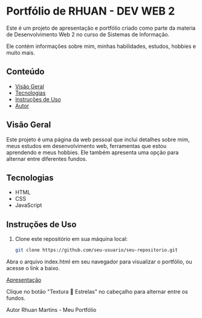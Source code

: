 # Portfólio de RHUAN - DEV WEB 2

Este é um projeto de apresentação e portfólio criado como parte da materia de Desenvolvimento Web 2 no curso de Sistemas de Informação.

Ele contém informações sobre mim, minhas habilidades, estudos, hobbies e muito mais.

## Conteúdo

- [Visão Geral](#visão-geral)
- [Tecnologias](#tecnologias)
- [Instruções de Uso](#instruções-de-uso)
- [Autor](#autor)

## Visão Geral

Este projeto é uma página da web pessoal que inclui detalhes sobre mim, meus estudos em desenvolvimento web, ferramentas que estou aprendendo e meus hobbies. Ele também apresenta uma opção para alternar entre diferentes fundos.

## Tecnologias

- HTML
- CSS
- JavaScript

## Instruções de Uso

1. Clone este repositório em sua máquina local:

   ```bash
   git clone https://github.com/seu-usuario/seu-repositorio.git
   
Abra o arquivo index.html em seu navegador para visualizar o portfólio, ou acesse o link a baixo.

[Apresentação](https://rhu-martins.github.io/Programa-o-WEB-2/rhuan.html)

Clique no botão "Textura 🔄 Estrelas" no cabeçalho para alternar entre os fundos.

Autor
Rhuan Martins - Meu Portfólio
